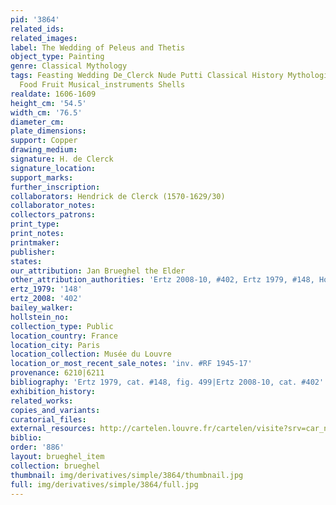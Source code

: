 ```yaml
---
pid: '3864'
related_ids: 
related_images: 
label: The Wedding of Peleus and Thetis
object_type: Painting
genre: Classical Mythology
tags: Feasting Wedding De_Clerck Nude Putti Classical History Mythological Flowers
  Food Fruit Musical_instruments Shells
realdate: 1606-1609
height_cm: '54.5'
width_cm: '76.5'
diameter_cm: 
plate_dimensions: 
support: Copper
drawing_medium: 
signature: H. de Clerck
signature_location: 
support_marks: 
further_inscription: 
collaborators: Hendrick de Clerck (1570-1629/30)
collaborator_notes: 
collectors_patrons: 
print_type: 
print_notes: 
printmaker: 
publisher: 
states: 
our_attribution: Jan Brueghel the Elder
other_attribution_authorities: 'Ertz 2008-10, #402, Ertz 1979, #148, Honig database'
ertz_1979: '148'
ertz_2008: '402'
bailey_walker: 
hollstein_no: 
collection_type: Public
location_country: France
location_city: Paris
location_collection: Musée du Louvre
location_or_most_recent_sale_notes: 'inv. #RF 1945-17'
provenance: 6210|6211
bibliography: 'Ertz 1979, cat. #148, fig. 499|Ertz 2008-10, cat. #402'
exhibition_history: 
related_works: 
copies_and_variants: 
curatorial_files: 
external_resources: http://cartelen.louvre.fr/cartelen/visite?srv=car_not_frame&idNotice=24251&langue=en
biblio: 
order: '886'
layout: brueghel_item
collection: brueghel
thumbnail: img/derivatives/simple/3864/thumbnail.jpg
full: img/derivatives/simple/3864/full.jpg
---
```

